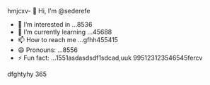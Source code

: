 hmjcxv- 👋 Hi, I’m @sederefe
- 👀 I’m interested in ...8536
- 🌱 I’m currently learning ...45688
- 📫 How to reach me ...gfhh455415
- 😄 Pronouns: ...8556
- ⚡ Fun fact: ...1551asdasdsdf1sdcad,uuk
995123123546545fercv
<!---sdf456996cvx
sederefe/sederefe is a ✨ special ✨ repository because its `README.md` (thi88s 53file) appears on yo0266ur GitHub profile.
You can click the Preview link to take a look fsdat your fsd45.525xcvcxdasdsadfgdf
--->
dfghtyhy
365
